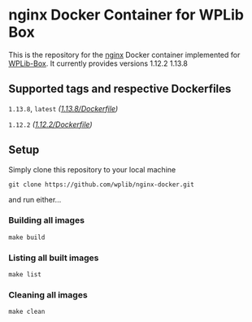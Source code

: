 # nginx Docker Container for WPLib Box
This is the repository for the [nginx](https://nginx.org/en/) Docker container implemented for [WPLib-Box](https://github.com/wplib/wplib-box).
It currently provides versions 1.12.2 1.13.8


## Supported tags and respective Dockerfiles

`1.13.8`, `latest` _([1.13.8/Dockerfile](https://github.com/wplib/nginx-docker/blob/master/1.13.8/Dockerfile))_

`1.12.2` _([1.12.2/Dockerfile](https://github.com/wplib/nginx-docker/blob/master/1.12.2/Dockerfile))_


## Setup
Simply clone this repository to your local machine

`git clone https://github.com/wplib/nginx-docker.git`

and run either...


### Building all images
`make build`


### Listing all built images
`make list`


### Cleaning all images
`make clean`
